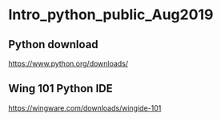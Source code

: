# Intro_python_public_Aug2019

## Python download
https://www.python.org/downloads/

## Wing 101 Python IDE
https://wingware.com/downloads/wingide-101
